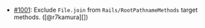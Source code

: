 * [#1001](https://github.com/rubocop/rubocop-rails/pull/1001): Exclude `File.join` from `Rails/RootPathnameMethods` target methods. ([@r7kamura][])
